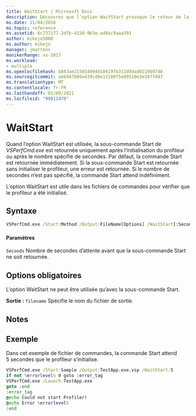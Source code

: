 ```yaml
---
title: WaitStart | Microsoft Docs
description: Découvrez que l’option WaitStart provoque le retour de la sous-commande VSPerfCmd.exe Start uniquement lorsque le profileur a été initialisé ou que le nombre de secondes spécifié est écoulé.
ms.date: 11/04/2016
ms.topic: reference
ms.assetid: 6c737177-2dfb-4150-963e-a49ac9aaa591
author: mikejo5000
ms.author: mikejo
manager: jmartens
monikerRange: vs-2017
ms.workload:
- multiple
ms.openlocfilehash: b883ae215854994918419fb311d94ad921989740
ms.sourcegitcommit: ae6d47b09a439cd0e13180f5e89510e3e347fd47
ms.translationtype: MT
ms.contentlocale: fr-FR
ms.lasthandoff: 02/08/2021
ms.locfileid: "99911479"
---
```

# <a name="waitstart"></a>WaitStart
Quand l’option WaitStart est utilisée, la sous-commande Start de *VSPerfCmd.exe* est retournée uniquement après l’initialisation du profileur ou après le nombre spécifié de secondes. Par défaut, la commande Start est retournée immédiatement. Si la sous-commande Start est retournée sans initialiser le profileur, une erreur est retournée. Si le nombre de secondes n’est pas spécifié, la commande Start attend indéfiniment.

 L’option WaitStart est utile dans les fichiers de commandes pour vérifier que le profileur a été initialisé.

## <a name="syntax"></a>Syntaxe

```cmd
VSPerfCmd.exe /Start:Method /Output:FileName[Options] /WaitStart[:Seconds]
```

#### <a name="parameters"></a>Paramètres
 `Seconds` Nombre de secondes d’attente avant que la sous-commande Start ne soit retournée.

## <a name="required-options"></a>Options obligatoires
 L’option WaitStart ne peut être utilisée qu’avec la sous-commande Start.

 **Sortie :** `filename` Spécifie le nom du fichier de sortie.

## <a name="remarks"></a>Notes

## <a name="example"></a>Exemple
 Dans cet exemple de fichier de commandes, la commande Start attend 5 secondes que le profileur s’initialise.

```cmd
VSPerfCmd.exe /Start:Sample /Output:TestApp.exe.vsp /WaitStart:5
if not %errorlevel% 0 goto :error_tag
VSPerfCmd.exe /Launch:TestApp.exe
goto :end
:error_tag
@echo Could not start Profiler!
@echo Error %errorlevel%
:end
```
